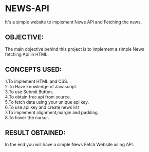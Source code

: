 # NEWS-API
It's a simple website to implement News API and Fetching the news.
## OBJECTIVE:
The main objective behind this project is to implement a simple News fetching Api in HTML.
## CONCEPTS USED:
1.To implement HTML and CSS.<br>
2.To Have knowledge of Javascript.<br>
3.To use Submit Button.<br>
4.To obtain free api from source.<br>
5.To fetch data using your unique api key.<br>
6.To use api key and create news list<br>
7.To implement alignment,margin and padding.<br>
8.To hover the cursor.<br>

## RESULT OBTAINED:
In the end you will have a simple News Fetch Website using API.
